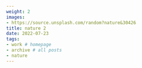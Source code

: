 ```yaml
---
weight: 2
images:
- https://source.unsplash.com/random?nature&30426
title: nature 2
date: 2022-07-23
tags:
- work # homepage
- archive # all posts
- nature
---
```

